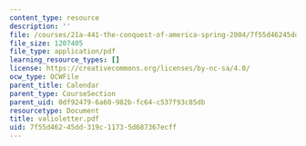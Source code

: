 ```yaml
---
content_type: resource
description: ''
file: /courses/21a-441-the-conquest-of-america-spring-2004/7f55d46245dd319c11735d687367ecff_valioletter.pdf
file_size: 1207405
file_type: application/pdf
learning_resource_types: []
license: https://creativecommons.org/licenses/by-nc-sa/4.0/
ocw_type: OCWFile
parent_title: Calendar
parent_type: CourseSection
parent_uid: 0df92479-6a60-982b-fc64-c537f93c85db
resourcetype: Document
title: valioletter.pdf
uid: 7f55d462-45dd-319c-1173-5d687367ecff
---
```

